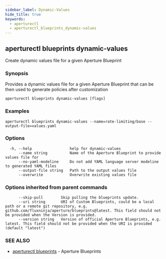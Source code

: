 ```yaml
---
sidebar_label: Dynamic-Values
hide_title: true
keywords:
  - aperturectl
  - aperturectl_blueprints_dynamic-values
---
```


<!-- markdownlint-disable -->

## aperturectl blueprints dynamic-values

Create dynamic values file for a given Aperture Blueprint

### Synopsis

Provides a dynamic values file for a given Aperture Blueprint that can be then used to generate policies after customization

```
aperturectl blueprints dynamic-values [flags]
```

### Examples

```
aperturectl blueprints dynamic-values --name=rate-limiting/base --output-file=values.yaml
```

### Options

```
  -h, --help                 help for dynamic-values
      --name string          Name of the Aperture Blueprint to provide values file for
      --no-yaml-modeline     Do not add YAML language server modeline to generated YAML files
      --output-file string   Path to the output values file
      --overwrite            Overwrite existing values file
```

### Options inherited from parent commands

```
      --skip-pull        Skip pulling the blueprints update.
      --uri string       URI of Custom Blueprints, could be a local path or a remote git repository, e.g. github.com/fluxninja/aperture/blueprints@latest. This field should not be provided when the Version is provided.
      --version string   Version of official Aperture Blueprints, e.g. latest. This field should not be provided when the URI is provided (default "latest")
```

### SEE ALSO

- [aperturectl blueprints](/reference/aperturectl/blueprints/blueprints.md) - Aperture Blueprints
